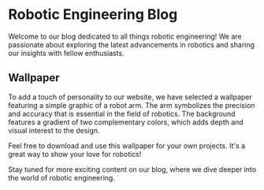 <!--font:Poppins-->

# Robotic Engineering Blog

Welcome to our blog dedicated to all things robotic engineering! We are passionate about exploring the latest advancements in robotics and sharing our insights with fellow enthusiasts.

## Wallpaper

To add a touch of personality to our website, we have selected a wallpaper featuring a simple graphic of a robot arm. The arm symbolizes the precision and accuracy that is essential in the field of robotics. The background features a gradient of two complementary colors, which adds depth and visual interest to the design.

Feel free to download and use this wallpaper for your own projects. It's a great way to show your love for robotics!

Stay tuned for more exciting content on our blog, where we dive deeper into the world of robotic engineering.

<!--

Write me markdown content of website with wallpaper:

"A wallpaper with a simple graphic of a robot arm, against a gradient background of two complementary colors."

The header of the page should not be copy of the text but rather a real content of the website which is using this wallpaper.


---


# Robotic Engineering Blog

Welcome to our blog dedicated to all things robotic engineering! We are passionate about exploring the latest advancements in robotics and sharing our insights with fellow enthusiasts.

## Wallpaper

To add a touch of personality to our website, we have selected a wallpaper featuring a simple graphic of a robot arm. The arm symbolizes the precision and accuracy that is essential in the field of robotics. The background features a gradient of two complementary colors, which adds depth and visual interest to the design.

Feel free to download and use this wallpaper for your own projects. It's a great way to show your love for robotics!

Stay tuned for more exciting content on our blog, where we dive deeper into the world of robotic engineering.


---


Write me a Google font which is best fitting for the website.

Pick from the list:
- Raleway
- Open Sans
- Roboto
- Exo 2
- Orbitron
- Lobster
- Barlow Condensed
- Montserrat
- Lato
- Futura
- Alegreya
- Great Vibes
- Playfair Display
- IBM Plex Sans
- Dancing Script
- Poppins
- Inter


Write just the font name nothing else.


---


Poppins

-->
